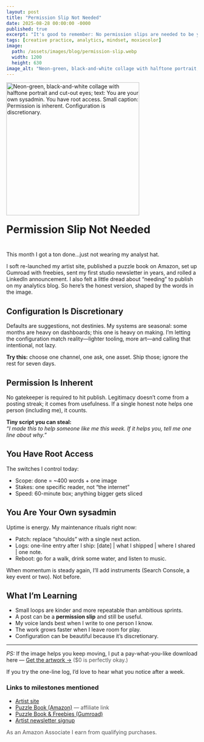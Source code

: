 ```yaml
---
layout: post
title: "Permission Slip Not Needed"
date: 2025-08-28 00:00:00 -0000
published: true
excerpt: "It's good to remember: No permission slips are needed to be you."
tags: [creative practice, analytics, mindset, moxiecolor]
image:
  path: /assets/images/blog/permission-slip.webp
  width: 1200
  height: 630
image_alt: "Neon-green, black-and-white collage with halftone portrait; text reads 'You are your own sysadmin. You have root access.'"
---
```


<div style="display: flex; align-items: flex-end; gap: 20px; margin-bottom: 40px; flex-wrap: wrap;">
  <img src="/assets/images/permission-slip.svg" 
       alt="Neon-green, black-and-white collage with halftone portrait and cut-out eyes; text: You are your own sysadmin. You have root access. Small caption: Permission is inherent. Configuration is discretionary."
       style="width: 350px; height: auto;">
  <h1 style="margin: 0; flex: 1; min-width: 200px;">Permission Slip Not Needed</h1>
</div>

This month I got a ton done...just not wearing my analyst hat.

I soft re-launched my artist site, published a puzzle book on Amazon, set up Gumroad with freebies, sent my first studio newsletter in years, and rolled a LinkedIn announcement. I also felt a little dread about “needing” to publish on my analytics blog. So here’s the honest version, shaped by the words in the image.

## Configuration Is Discretionary
Defaults are suggestions, not destinies. My systems are seasonal: some months are heavy on dashboards; this one is heavy on making. I’m letting the configuration match reality—lighter tooling, more art—and calling that intentional, not lazy.  

**Try this:** choose one channel, one ask, one asset. Ship those; ignore the rest for seven days.  

## Permission Is Inherent
No gatekeeper is required to hit publish. Legitimacy doesn’t come from a posting streak; it comes from usefulness. If a single honest note helps one person (including me), it counts.

**Tiny script you can steal:**  
_“I made this to help someone like me this week. If it helps you, tell me one line about why.”_

## You Have Root Access
The switches I control today:
 - Scope: done = ~400 words + one image
 - Stakes: one specific reader, not “the internet”
 - Speed: 60-minute box; anything bigger gets sliced

## You Are Your Own sysadmin
Uptime is energy. My maintenance rituals right now:  
 - Patch: replace “shoulds” with a single next action.
 - Logs: one-line entry after I ship: [date] | what I shipped | where I shared | one note.
 - Reboot: go for a walk, drink some water, and listen to music.

When momentum is steady again, I’ll add instruments (Search Console, a key event or two). Not before.

## What I’m Learning
- Small loops are kinder and more repeatable than ambitious sprints.
- A post can be a **permission slip** and still be useful.
- My voice lands best when I write to one person I know.
- The work grows faster when I leave room for play.
- Configuration can be beautiful because it’s discretionary.

<hr>
<p><em>PS:</em> If the image helps you keep moving, I put a pay-what-you-like download here —
  <a href="https://moxiecolor.gumroad.com/l/vlklfl?utm_source=blog&utm_medium=post&utm_campaign=permission_slip"
     target="_blank" rel="noopener">Get the artwork →</a>
  <span style="opacity:.75">($0 is perfectly okay.)</span>
</p>

<p>If you try the one-line log, I’d love to hear what you notice after a week.</p>

<h3>Links to milestones mentioned</h3>
<ul>
  <li><a href="https://moxiecolor.com/" target="_blank" rel="noopener">Artist site</a></li>
  <li><a href="https://amzn.to/3UPw77C" target="_blank" rel="noopener sponsored nofollow">Puzzle Book (Amazon)</a>
      <span style="opacity:.75">— affiliate link</span></li>
  <li><a href="https://moxiecolor.gumroad.com/?utm_source=blog&utm_medium=post&utm_campaign=permission_slip"
         target="_blank" rel="noopener">Puzzle Book &amp; Freebies (Gumroad)</a></li>
  <li><a href="https://mailchi.mp/d9fccc887890/join-hue-and-tell?utm_source=site&utm_medium=newsletter_page&utm_campaign=hue_and_tell"
         target="_blank" rel="noopener">Artist newsletter signup</a></li>
</ul>

<p style="font-size:.9rem;opacity:.75">As an Amazon Associate I earn from qualifying purchases.</p>
